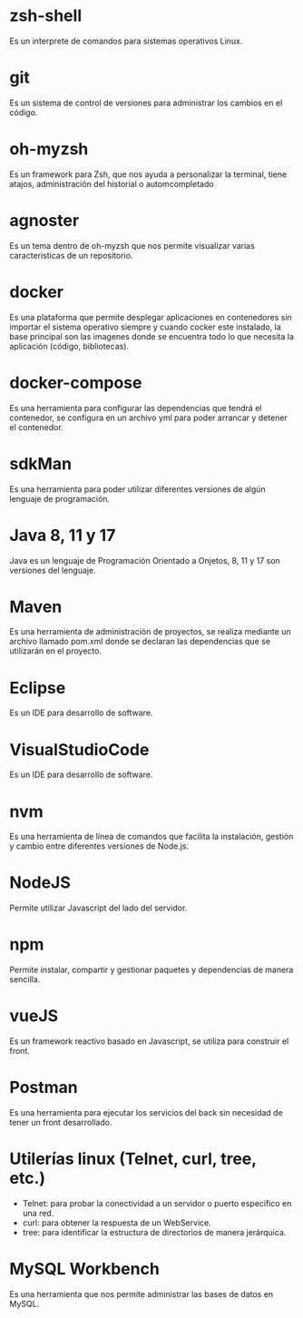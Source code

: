 # zsh-shell
Es un interprete de comandos para sistemas operativos Linux.

# git
Es un sistema de control de versiones para administrar los cambios en el código.

# oh-myzsh
Es un framework para Zsh, que nos ayuda a personalizar la terminal, tiene atajos, administración del historial o automcompletado

# agnoster
Es un tema dentro de oh-myzsh que nos permite visualizar varias caracteristicas de un repositorio.

# docker
Es una plataforma que permite desplegar aplicaciones en contenedores sin importar el sistema operativo siempre y cuando cocker este instalado, la base principal son las imagenes donde se encuentra todo lo que necesita la aplicación (código, bibliotecas).

# docker-compose
Es una herramienta para configurar las dependencias que tendrá el contenedor, se configura en un archivo yml para poder arrancar y detener el contenedor.

# sdkMan
Es una herramienta para poder utilizar diferentes versiones de algún lenguaje de programación.

# Java 8, 11 y 17
Java es un lenguaje de Programación Orientado a Onjetos, 8, 11 y 17 son versiones del lenguaje.

# Maven
Es una herramienta de administración de proyectos, se realiza mediante un archivo llamado pom.xml donde se declaran las dependencias que se utilizarán en el proyecto.

# Eclipse
Es un IDE para desarrollo de software.

# VisualStudioCode
Es un IDE para desarrollo de software.

# nvm
Es una herramienta de línea de comandos que facilita la instalación, gestión y cambio entre diferentes versiones de Node.js.

# NodeJS
Permite utilizar Javascript del lado del servidor.

# npm
Permite instalar, compartir y gestionar paquetes y dependencias de manera sencilla.

# vueJS
Es un framework reactivo basado en Javascript, se utiliza para construir el front.

# Postman
Es una herramienta para ejecutar los servicios del back sin necesidad de tener un front desarrollado.

# Utilerías linux (Telnet, curl, tree, etc.)
- Telnet: para probar la conectividad a un servidor o puerto específico en una red.
- curl: para obtener la respuesta de un WebService.
- tree: para identificar la estructura de directorios de manera jerárquica.

# MySQL Workbench
Es una herramienta que nos permite administrar las bases de datos en MySQL.

